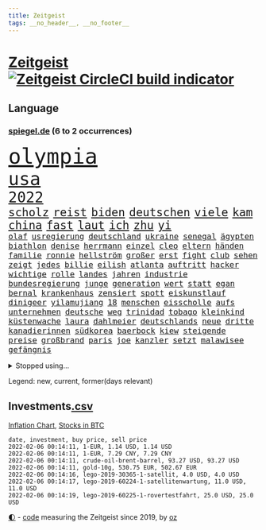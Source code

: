 ```yaml
---
title: Zeitgeist
tags: __no_header__, __no_footer__
---
```


# [Zeitgeist](https://oliz.io/zeitgeist/) [![Zeitgeist CircleCI build indicator](https://circleci.com/gh/ooz/zeitgeist.svg?style=shield)](https://circleci.com/gh/ooz/zeitgeist)

## Language

<h3><a href="https://www.spiegel.de" target="_blank">spiegel.de</a> (6 to 2 occurrences)</h3>
<p style="font-family:monospace">
<span style="font-size:32pt"><a href="news_links.html#olympia" class="current">olympia</a></span>
<br>
<span style="font-size:27pt"><a href="news_links.html#usa" class="current">usa</a></span>
<br>
<span style="font-size:22pt"><a href="news_links.html#2022" class="current">2022</a></span>
<br>
<span style="font-size:17pt"><a href="news_links.html#scholz" class="current">scholz</a></span>
<span style="font-size:17pt"><a href="news_links.html#reist" class="current">reist</a></span>
<span style="font-size:17pt"><a href="news_links.html#biden" class="current">biden</a></span>
<span style="font-size:17pt"><a href="news_links.html#deutschen" class="current">deutschen</a></span>
<span style="font-size:17pt"><a href="news_links.html#viele" class="current">viele</a></span>
<span style="font-size:17pt"><a href="news_links.html#kam" class="current">kam</a></span>
<span style="font-size:17pt"><a href="news_links.html#china" class="current">china</a></span>
<span style="font-size:17pt"><a href="news_links.html#fast" class="current">fast</a></span>
<span style="font-size:17pt"><a href="news_links.html#laut" class="current">laut</a></span>
<span style="font-size:17pt"><a href="news_links.html#ich" class="current">ich</a></span>
<span style="font-size:17pt"><a href="news_links.html#zhu" class="new">zhu</a></span>
<span style="font-size:17pt"><a href="news_links.html#yi" class="new">yi</a></span>
<br>
<span style="font-size:12pt"><a href="news_links.html#olaf" class="current">olaf</a></span>
<span style="font-size:12pt"><a href="news_links.html#usregierung" class="current">usregierung</a></span>
<span style="font-size:12pt"><a href="news_links.html#deutschland" class="current">deutschland</a></span>
<span style="font-size:12pt"><a href="news_links.html#ukraine" class="current">ukraine</a></span>
<span style="font-size:12pt"><a href="news_links.html#senegal" class="current">senegal</a></span>
<span style="font-size:12pt"><a href="news_links.html#ägypten" class="current">ägypten</a></span>
<span style="font-size:12pt"><a href="news_links.html#biathlon" class="current">biathlon</a></span>
<span style="font-size:12pt"><a href="news_links.html#denise" class="current">denise</a></span>
<span style="font-size:12pt"><a href="news_links.html#herrmann" class="current">herrmann</a></span>
<span style="font-size:12pt"><a href="news_links.html#einzel" class="current">einzel</a></span>
<span style="font-size:12pt"><a href="news_links.html#cleo" class="current">cleo</a></span>
<span style="font-size:12pt"><a href="news_links.html#eltern" class="current">eltern</a></span>
<span style="font-size:12pt"><a href="news_links.html#händen" class="current">händen</a></span>
<span style="font-size:12pt"><a href="news_links.html#familie" class="current">familie</a></span>
<span style="font-size:12pt"><a href="news_links.html#ronnie" class="new">ronnie</a></span>
<span style="font-size:12pt"><a href="news_links.html#hellström" class="new">hellström</a></span>
<span style="font-size:12pt"><a href="news_links.html#großer" class="current">großer</a></span>
<span style="font-size:12pt"><a href="news_links.html#erst" class="current">erst</a></span>
<span style="font-size:12pt"><a href="news_links.html#fight" class="new">fight</a></span>
<span style="font-size:12pt"><a href="news_links.html#club" class="new">club</a></span>
<span style="font-size:12pt"><a href="news_links.html#sehen" class="current">sehen</a></span>
<span style="font-size:12pt"><a href="news_links.html#zeigt" class="current">zeigt</a></span>
<span style="font-size:12pt"><a href="news_links.html#jedes" class="current">jedes</a></span>
<span style="font-size:12pt"><a href="news_links.html#billie" class="current">billie</a></span>
<span style="font-size:12pt"><a href="news_links.html#eilish" class="current">eilish</a></span>
<span style="font-size:12pt"><a href="news_links.html#atlanta" class="current">atlanta</a></span>
<span style="font-size:12pt"><a href="news_links.html#auftritt" class="current">auftritt</a></span>
<span style="font-size:12pt"><a href="news_links.html#hacker" class="current">hacker</a></span>
<span style="font-size:12pt"><a href="news_links.html#wichtige" class="current">wichtige</a></span>
<span style="font-size:12pt"><a href="news_links.html#rolle" class="current">rolle</a></span>
<span style="font-size:12pt"><a href="news_links.html#landes" class="current">landes</a></span>
<span style="font-size:12pt"><a href="news_links.html#jahren" class="current">jahren</a></span>
<span style="font-size:12pt"><a href="news_links.html#industrie" class="current">industrie</a></span>
<span style="font-size:12pt"><a href="news_links.html#bundesregierung" class="current">bundesregierung</a></span>
<span style="font-size:12pt"><a href="news_links.html#junge" class="current">junge</a></span>
<span style="font-size:12pt"><a href="news_links.html#generation" class="current">generation</a></span>
<span style="font-size:12pt"><a href="news_links.html#wert" class="current">wert</a></span>
<span style="font-size:12pt"><a href="news_links.html#statt" class="current">statt</a></span>
<span style="font-size:12pt"><a href="news_links.html#egan" class="current">egan</a></span>
<span style="font-size:12pt"><a href="news_links.html#bernal" class="current">bernal</a></span>
<span style="font-size:12pt"><a href="news_links.html#krankenhaus" class="current">krankenhaus</a></span>
<span style="font-size:12pt"><a href="news_links.html#zensiert" class="current">zensiert</a></span>
<span style="font-size:12pt"><a href="news_links.html#spott" class="current">spott</a></span>
<span style="font-size:12pt"><a href="news_links.html#eiskunstlauf" class="new">eiskunstlauf</a></span>
<span style="font-size:12pt"><a href="news_links.html#dinigeer" class="new">dinigeer</a></span>
<span style="font-size:12pt"><a href="news_links.html#yilamujiang" class="new">yilamujiang</a></span>
<span style="font-size:12pt"><a href="news_links.html#18" class="current">18</a></span>
<span style="font-size:12pt"><a href="news_links.html#menschen" class="current">menschen</a></span>
<span style="font-size:12pt"><a href="news_links.html#eisscholle" class="new">eisscholle</a></span>
<span style="font-size:12pt"><a href="news_links.html#aufs" class="current">aufs</a></span>
<span style="font-size:12pt"><a href="news_links.html#unternehmen" class="current">unternehmen</a></span>
<span style="font-size:12pt"><a href="news_links.html#deutsche" class="current">deutsche</a></span>
<span style="font-size:12pt"><a href="news_links.html#weg" class="current">weg</a></span>
<span style="font-size:12pt"><a href="news_links.html#trinidad" class="new">trinidad</a></span>
<span style="font-size:12pt"><a href="news_links.html#tobago" class="new">tobago</a></span>
<span style="font-size:12pt"><a href="news_links.html#kleinkind" class="current">kleinkind</a></span>
<span style="font-size:12pt"><a href="news_links.html#küstenwache" class="current">küstenwache</a></span>
<span style="font-size:12pt"><a href="news_links.html#laura" class="current">laura</a></span>
<span style="font-size:12pt"><a href="news_links.html#dahlmeier" class="new">dahlmeier</a></span>
<span style="font-size:12pt"><a href="news_links.html#deutschlands" class="current">deutschlands</a></span>
<span style="font-size:12pt"><a href="news_links.html#neue" class="current">neue</a></span>
<span style="font-size:12pt"><a href="news_links.html#dritte" class="current">dritte</a></span>
<span style="font-size:12pt"><a href="news_links.html#kanadierinnen" class="new">kanadierinnen</a></span>
<span style="font-size:12pt"><a href="news_links.html#südkorea" class="current">südkorea</a></span>
<span style="font-size:12pt"><a href="news_links.html#baerbock" class="current">baerbock</a></span>
<span style="font-size:12pt"><a href="news_links.html#kiew" class="current">kiew</a></span>
<span style="font-size:12pt"><a href="news_links.html#steigende" class="current">steigende</a></span>
<span style="font-size:12pt"><a href="news_links.html#preise" class="current">preise</a></span>
<span style="font-size:12pt"><a href="news_links.html#großbrand" class="current">großbrand</a></span>
<span style="font-size:12pt"><a href="news_links.html#paris" class="current">paris</a></span>
<span style="font-size:12pt"><a href="news_links.html#joe" class="current">joe</a></span>
<span style="font-size:12pt"><a href="news_links.html#kanzler" class="current">kanzler</a></span>
<span style="font-size:12pt"><a href="news_links.html#setzt" class="current">setzt</a></span>
<span style="font-size:12pt"><a href="news_links.html#malawisee" class="new">malawisee</a></span>
<span style="font-size:12pt"><a href="news_links.html#gefängnis" class="current">gefängnis</a></span>
</p>
<details>
<summary>Stopped using...</summary>
<p class="former" style="font-size:12pt">
müssten(474) bar(473) becker(473) diskussion(473) entdeckte(473) haseloff(473) lebenslanger(473) main(473) aufgefordert(472) emma(472) kritiker(472) privaten(472) reiche(472) schlimmer(472) terroristen(472) badenwürttembergs(471) einzelne(471) hollywood(471) liege(471) morgen(471) paare(471) werk(471) froh(470) medizin(470) mordfall(470) streiks(470) zahlt(470) analyse(469) angeklagter(469) anscheinend(469) bildungsministerin(469) bitte(469) brachte(469) depressionen(469) dominiert(469) pariser(469) reformen(469) riss(469) teheran(469) aktien(468) beschluss(468) coronainfektionen(468) dach(468) ehre(468) erscheinen(468) gewissen(468) greta(468) kapitän(468) kolumne(468) la(468) schaltet(468) stärken(468) thunberg(468) belasten(467) beweisen(467) fließt(467) flüchtlinge(467) gewaltig(467) negativ(467) spdpolitikerin(467) umso(467) zeremonie(467) überrascht(467) arsenal(466) attentat(466) aufeinander(466) benzin(466) beteiligten(466) jahrzehnte(466) kanzleramt(466) konflikte(466) lukaschenko(466) messer(466) phase(466) quote(466) senken(466) unterschiedlich(466) wein(466) amerika(465) anschläge(465) bull(465) erfahrung(465) grünheide(465) moderator(465) niederlagen(465) normal(465) red(465) trauer(465) zusammenarbeit(465) zwillinge(465) 150(464) angesteckt(464) april(464) csuchef(464) endgültig(464) geschlagen(464) jobs(464) lionel(464) messi(464) natur(464) philippinen(464) rand(464) steuer(464) tweet(464) verbreitung(464) vorstand(464) vorübergehend(464) 99(463) beginnen(463) debatten(463) ermöglicht(463) ertragen(463) klimaschützer(463) medikament(463) zuversicht(463) 16jährige(462) 33(462) bestellt(462) forderte(462) gewaltsam(462) hände(462) kostenlose(462) lastwagen(462) rettungsschiff(462) aufnahme(461) bielefeld(461) irans(461) kindesmissbrauch(461) locken(461) mannes(461) politikerinnen(461) spielraum(461) sprang(461) standen(461) umsatz(461) update(461) vergangene(461) verriet(461) 50000(460) befand(460) dietmar(460) umdenken(460) verwirrung(460) august(459) bittere(459) freude(459) gemeinsamen(459) qualifikation(459) wütend(459) yorks(459) angeklagten(458) herrschen(458) reagierten(458) taiwan(458) verzichtet(458) volle(458) dementiert(457) franziskus(457) geheimnis(457) massenhaft(457) merkels(457) ministerpräsidentin(457) perfekte(457) wälder(457) attila(456) aufklären(456) einsetzen(456) hildmann(456) klimapolitik(456) psychische(456) razzien(456) souverän(456) verfehlt(456) verzweiflung(456) automobilgeschichte(455) begeisterten(455) eklat(455) kinos(455) leichtathletik(455) meint(455) schlicht(455) vermeintlichen(455) verschwanden(455) verzögern(455) zahlte(455) zugelassen(455) ausreichend(454) coach(454) demokratische(454) durchsuchungen(454) genehmigung(454) mitternacht(454) aufstellen(453) überlassen(453) gedanken(452) meist(452) patient(452) 28(451) erschienen(451) gestritten(451) methoden(451) virologen(451) wien(451) 1000(450) monats(450) seltsame(450) skeptisch(450) milliardenhöhe(449) ereignisse(448) erschießt(448) mancher(448) präsenzunterricht(448) anzeichen(447) einiger(447) general(447) parallelen(447) pfund(447) sehnsucht(447) sendung(447) enge(446) kontaktbeschränkungen(446) nachts(446) ute(446) einnahmen(445) empfiehlt(445) fehlten(445) kostenlos(445) verfassung(445) verzeichnet(445) strenger(444) abkehr(442) bob(442) enttäuschung(442) gouverneur(442) konferenz(442) liefen(442) empfehlung(441) hängen(441) terrorismus(441) überschritten(441) vermeintlich(440) ältere(440) engpässe(439) sydney(439) überfahren(439) fußballwm(438) läden(437) kapitel(435) verständnis(435) afghanische(434) papier(434) stimmten(434) unterm(433) vorgeführt(433) abstieg(432) anlegen(432) bartsch(432) gefühl(432) lebensgefährlich(431) versorgung(431) fertig(430) abhängig(429) praxis(429) vermissten(429) verschafft(429) schritten(427) flüchtete(426) athletinnen(425) gesundheitliche(425) günther(425) tuchel(425) missachtung(424) claus(423) missbrauchskomplex(421) ferien(419) service(419) gebieten(416) sicherheitsvorkehrungen(416) coronaimpfungen(415) härtere(415) sprit(414) renommierten(412) superwahljahr(412) gala(409) klarheit(409) lieferengpässe(409) mängel(406) fotografieren(405) ärgern(405) 85(400) aktionen(400) gelangt(399) interviews(398) regimes(397) befunden(395) behindert(393) seniorin(386) einsatzkräften(381) mangelnde(379) trocken(378) dürre(375) kuba(375) stationiert(374) technische(366) übers(366) cent(364) juristische(360) niederländer(360) luxemburg(359) trinken(348) taucher(346) homeschooling(344) gemüse(342) benannt(337) j(329) indiens(327) rausch(323) krimi(316) rum(311) begleitete(310) ärmsten(309) konservative(306) angefeindet(305) gregor(305) besetzen(295) erlaubnis(291) zypern(291) 22jähriger(289) angebote(289) witwe(289) blut(286) greenpeace(284) scharfen(284) reisenden(283) mitverantwortlich(279) fasst(275) willkommen(272) zwischenfall(271) zufriedener(270) lebensgefährliche(269) millionensumme(261) reichtum(257) übergriff(250) vorreiter(248) 25jährige(247) rebellen(247) zurückzukehren(246) ausgewählt(245) birgt(245) beworfen(244) historikerin(243) schwerste(243) waldbrände(241) 38(240) bond(240) eingeholt(237) romane(236) ängste(236) autofahrern(235) eingestürzt(235) fossile(234) ständigen(233) ungeimpft(232) gesprungen(231) impfquote(229) radikalislamischen(229) tank(229) kohlekraftwerke(227) todesdrohungen(227) bitteren(225) jahresende(225) fünfjähriger(224) spitzen(224) minsk(223) darstellung(222) zusammenarbeiten(221) flohen(220) hakt(220) welterfolg(220) entstand(218) tribüne(217) formiert(216) ifoumfrage(216) stundenlang(216) biss(215) erlebnisse(215) konzepte(215) belgischen(214) regenfälle(214) temperatur(214) echt(213) jemals(213) asylanträge(212) truppe(212) rohstoffe(211) terroranschlag(210) leichten(209) ausschnitte(208) lloyd(208) schäumt(208) hollywoodstar(207) volk(207) 28jähriger(205) journal(205) kroatien(205) potenzielle(204) aufgeflogen(203) spezialeinheit(203) andauernde(199) notwendig(199) furcht(198) fazit(197) verheerende(196) eröffnen(195) vollkommen(195) leroy(194) sané(194) stilkritik(192) cup(190) enttäuschte(190) 2007(189) 1300(188) werkstatt(187) lukaku(186) romelu(186) bedankt(185) präsentierte(185) gewartet(184) beides(183) grenzkontrollen(182) wanderer(181) aufruhr(180) ermordung(179) fühlte(179) landsleute(179) flut(178) funktionär(178) nbastar(178) zähne(178) buchen(177) errichtet(177) zehnte(177) bedient(176) colorado(175) 14jähriger(174) berufe(174) hochwasser(174) luke(174) verstorben(174) 210(172) dinner(172) ostseepipeline(172) perfekten(172) weltranglistenerste(172) timing(171) wdr(170) henry(169) supermärkte(168) ministerpräsidentenkonferenz(164) lukrative(163) cduchefs(162) entthront(162) analysten(161) nachhaltiger(161) atomwaffen(160) impfstatus(160) nachträglich(160) nazizeit(160) nbaprofi(158) unterdrückung(158) akzeptiert(157) alaska(157) romy(157) wiedereröffnet(157) bedrohen(156) bezogen(156) highlights(156) achtzigerjahren(155) entlastung(155) gegensteuern(155) verkehrsministerium(155) 400000(153) abflug(153) befürchtete(153) exil(152) uniform(151) zwielicht(151) aufkommen(150) demonstrierten(150) kommandeur(149) roland(149) ankommen(148) demonstrierende(148) ausgeflogen(147) chappatte(147) experimente(145) guinea(145) funktionierte(144) konten(144) krankenwagen(144) gewohnt(143) inneren(143) mobbing(143) z(143) prallte(142) verletzten(142) kult(140) leib(140) ligaspiel(140) trauerbegleiterin(140) erbeuteten(139) seelische(139) flüchtende(138) garmischpartenkirchen(138) zwölfjähriger(138) entfliehen(137) verordnung(137) besessen(136) düpiert(136) bedanken(135) bremse(135) klopp(135) music(135) teuerste(135) fühlten(134) gangs(132) großartig(132) starstürmer(132) vizepräsident(132) weihnachtsgeschäft(132) predigt(131) wright(131) anschlags(130) ausgeschöpft(130) bunte(130) ließe(130) manfred(130) vorgeladen(130) bußgelder(129) operationen(129) manuela(128) standard(128) herrschten(127) radikalisierung(127) a3(126) beeinträchtigen(126) diplomatischen(126) gysi(126) staatspräsident(126) statistische(126) boosterimpfungen(125) mittelfristig(125) satt(125) breuer(124) geständnis(124) jonas(124) lka(124) nackt(124) unterziehen(124) virginia(124) oper(123) sportwagen(123) 97(122) erreichte(121) gangster(121) grenzregion(121) innovationen(120) angeführt(119) bildungssystem(119) beschrieb(118) langsamer(118) müde(118) vollstreckt(118) brooklyn(117) direktor(117) enteignungen(117) ifo(117) millionencoup(117) schwesig(117) spiegelkorrespondent(117) überreicht(116) hoeneß(115) abgaben(114) grafiken(114) hauptrolle(114) millionenhöhe(114) prosieben(114) umstände(114) ableger(113) anheben(113) euländern(113) reh(113) türeci(113) özlem(113) evergrande(112) feministin(112) innensenator(112) riefen(111) straft(111) epstein(110) nrwregierungschef(110) 16jähriger(109) angezündet(109) außergewöhnlichen(109) protestierten(109) umweltaktivisten(109) 2050(108) erdgas(108) krankenhauseinweisungen(108) lava(108) südkoreas(108) verirrt(108) großbank(107) strategien(107) erfolgen(106) gier(106) pence(106) türsteher(106) korruptionsverdacht(105) deutschlandweit(104) klischees(104) weltraum(104) wohnraum(104) schweinfurt(103) tournee(103) vornamen(103) ampelregierung(102) älteste(102) beliebtesten(101) berufen(100) natalie(100) solidarisch(100) traurigkeit(100) umsonst(100) versorgungskrise(100) kleber(99) begriffe(98) engpässen(98) fernseher(98) irving(98) kyrie(98) lissabon(98) videotest(98) mockridge(96) rucksack(96) deutsch(95) schlechtem(95) hyperschallrakete(94) milan(94) neugeborenes(94) webb(94) rekonstruiert(93) brennenden(91) sozialdemokrat(91) stau(91) ambitioniert(90) kaltem(90) langfristige(90) maserati(90) schulunterricht(90) suggeriert(90) unschuld(90) kultusministerinnen(89) maryland(89) staates(89) stereotype(89) unbrauchbar(89) ruhig(88) tschüss(88) 41(87) exuspräsident(87) geldvermögen(87) gesamtsieg(87) maxplanckinstitut(87) registrierten(87) wahldebakel(87) ware(87) dan(86) leck(86) special(86) verblüffend(86) wahnsinns(86) weitgehende(86) kulturen(85) nets(85) polizistinnen(85) rosa(85) wilder(85) zinssatz(84) gaspreisen(83) hals(83) akzeptanz(82) anschauen(82) belohnung(82) masked(82) opel(82) verwundert(82) wetteraufzeichnungen(82) coronaexperten(81) dame(81) erkannte(81) kroatischen(81) rentenversicherung(81) shitstorm(81) wehrbeauftragte(81) lockt(80) preisverleihung(80) ultrarechten(80) atomenergie(79) ausgewählten(79) extremismus(79) footballcoach(79) niedrige(79) playstation(79) schlimme(79) sonys(79) trends(79) verkneifen(79) zentral(79) cdupolitikerin(78) cruz(78) fahrlässige(78) gezielten(78) prien(78) reichten(78) soziologe(78) tödliches(78) ampelpartner(77) nbasaison(77) penny(77) produzenten(77) profifußballer(77) revolutionären(77) festspiele(76) grundsicherung(76) klimafreundlich(76) police(76) präzise(76) tvreportage(76) überquerte(76) überrollt(76) abfälle(75) grundsätzliche(75) iranischer(75) aufdeckte(74) geringverdiener(74) hirsch(74) komplikationen(74) machtmissbrauch(74) riesling(74) chicago(73) lira(73) raketenstart(73) traditionell(73) 41jähriger(72) bärbel(72) empfohlen(72) facebookinvestor(72) motors(72) rookie(72) basketballliga(71) eröffnete(71) farblich(71) iserlohn(71) mitreden(71) schränken(71) simple(71) tornados(71) austin(70) durcheinandergewirbelt(70) euland(70) eusonderbeauftragte(70) fotografin(70) hochformat(70) nervös(70) uneindeutig(70) wille(70) euländer(69) prodemokratischen(69) 1931(68) autonome(68) geschaut(68) notrufs(68) schwerverletzter(68) technologien(68) westlicher(68) ärzteverband(68) netflixserie(67) thorsten(67) zwölfjährige(67) dankbarkeit(66) klimazielen(66) mitschnitt(66) mülltonnen(66) sudans(66) 27jähriger(65) galápagosinseln(65) hochschulgesetz(65) stadtrand(65) starquarterback(65) stereotyp(65) sympathisanten(65) umweltschutzorganisation(65) verwahrloste(65) breitbandausbau(64) fußballern(64) ines(64) ndr(64) paraguay(64) sabine(64) soziales(64) unterlassen(64) agieren(63) ernannte(63) etlicher(63) geschwindigkeit(63) ketten(63) verschlechternden(63) begrüßte(62) innenstädten(62) kasernen(62) marburger(62) marode(62) puls(62) schmerzensgeld(62) schärfere(62) vatikan(62) bescheid(61) spiegelredakteure(61) feuerte(60) offenes(60) phasen(60) vegankoch(60) 1968(59) anhält(59) geldregen(59) gesundheitssektor(59) prostitution(59) technischer(59) trip(59) überlebender(59) 60jährigen(58) aufstellte(58) dartswm(58) einkaufen(58) geister(58) nächstem(58) scheiden(58) topspieler(58) böller(57) ganzes(57) gewaltsamem(57) museen(57) windeln(57) xavi(57) şahin(57) 2gplusregel(56) angespannten(56) bevorzugen(56) feuerwerk(56) generalstaatsanwaltschaft(56) harsch(56) sap(56) veganen(56) interaktiven(55) khan(55) schifffahrt(55) spiegelgespräch(55) stadtderby(55) usautomarkt(55) abstürzte(54) danken(54) hinein(54) zustande(54) bunten(53) fehlenden(53) frederiksen(53) rückhalt(53) südafrikas(53) akw(52) aufgespürt(52) feiertage(52) künstliches(52) minderjähriger(52) verspätung(52) atomkraftwerke(51) beschlüsse(51) energiekonzern(51) coronarunde(50) flüchtenden(50) taucht(50) vietnamesischer(50) watson(50) belarus/polen(49) schikaniert(49) bearbeiten(48) elmar(48) solch(48) verbraucherzentralen(48) vorstandschef(48) aserbaidschan(47) bergkarabach(47) mache(47) nbc(47) notizen(47) stillen(47) zielen(47) böllerverbot(46) geboostert(46) geisenberger(46) kursiert(46) plattencover(46) vollsperrung(46) enormen(45) joop(45) linksfraktionschef(45) radcliffe(45) redakteurinnen(45) turniers(45) artenschutz(44) basketballsuperstar(44) blinding(44) einstufen(44) exwerdertrainer(44) lights(44) memorial(44) modernisieren(44) nouwen(44) steuerdumping(44) weeknd(44) ausgeraubt(43) geteilt(43) tatwaffe(43) werkstätten(43) behält(42) dinosaurier(42) fehlgeburt(42) götter(42) krokodil(42) kubaner(42) manila(42) mercedesbenz(42) würdigte(42) bulls(41) chatnachrichten(41) gerwyn(41) kapitalismus(41) unveröffentlichte(41) überrannt(41) chefredaktion(40) jordanien(40) landkreise(40) sexhandels(40) wohlauf(40) kultstatus(39) mitarbeitenden(39) profitierten(39) fluglinien(38) glamour(38) glyphosat(38) jahreshauptversammlung(38) todestag(38) verletzung(38) wanken(38) aussetzen(37) büroräume(37) carlsen(37) erfrieren(37) re(37) sagten(37) schwan(37) tipp(37) amüsierte(36) beherzter(36) covid19medikament(36) gereicht(36) schotten(36) umgestaltet(36) umweltfreundlich(36) unterirdischen(36) vietnamesische(36) bönisch(35) faber(35) gottesdienst(35) jauch(35) langläuferinnen(35) mecklenburgvorpommerns(35) nervigen(35) brown(34) ikea(34) krankenpfleger(34) lamb(34) landeten(34) weltcupsieg(34) durchgerechnet(33) fünfter(33) liebesbeziehung(33) rechnungen(33) rätselhafter(33) atomverhandlungen(32) ebay(32) haften(32) kleinanzeigen(32) problemlos(32) profisportler(32) schwierigsten(32) tower(32) uğur(32) verdienste(32) begünstigen(31) bewacht(31) bissigen(31) boll(31) fingern(31) heterosexuelle(31) hochansteckenden(31) meisterschaft(31) schnellt(31) zweifler(31) interessierte(30) jahresrückblick(30) klausur(30) untererfassung(30) verwaltungsgebäude(30) boy(29) faktor(29) machtdemonstration(29) rosafarbenen(29) singlecharts(29) unerlaubt(29) vermittelt(29) verurteilen(29) hallendach(28) hochhauses(28) mpk(28) élyséepalast(28) belächelt(27) emotionale(27) kriminalpolizei(27) pennymarkt(27) riad(27) verletzter(27) wackelt(27) amnestie(26) banknoten(26) baumann(26) einschätzen(26) kanzlers(26) lunge(26) oberstdorf(26) rechenschaft(26) schied(26) schläge(26) usdemokratie(26) 68(25) 71(25) containern(25) kräftige(25) bildschirm(24) einsatzbereit(24) kanzlerkür(24) merken(24) mosel(24) muskeln(24) sanitäter(24) schönes(24) zettel(24) anordnung(23) bemerkenswertes(23) herzlich(23) landwirtschaftsminister(23) machtmissbrauchs(23) aida(22) anbietern(22) bürgerrechte(22) coronaprotesten(22) energieversorgern(22) herben(22) kraftwerk(22) milliardenschwere(22) moderierte(22) pandemiefolgen(22) rückenwind(22) straßenkarneval(22) telefonieren(22) winterberg(22) zurückzubekommen(22) bronze(21) conference(21) geschlossene(21) konservativer(21) model(21) toyota(21) angesagt(20) kinderzimmer(20) schreckliches(20) bowl(19) impfregister(19) kräftiges(19) medium(19) militante(19) thüringischen(19) vierschanzentournee(19) erkennt(18) instrument(18) optimal(18) umweltfreundliche(18) weltbekannt(18) agrarminister(17) oberender(17) prozesses(17) socken(17) böllern(16) gelder(16) keechant(16) kollege(16) leonardo(16) sendungen(16) sewell(16) toll(16) xi'an(16) affleck(15) allzu(15) erkrankungen(15) 2977(14) bauwerk(14) keanu(14) kryptogeld(14) schaumwein(14) spektakulärsten(14) weltraumteleskop(14) abgelaufenen(13) alpenland(13) dicaprio(13) farben(13) getreten(13) haderte(13) kehrtwende(13) kreuzfahrten(13) tannenbaum(13) ultimativen(13) überdurchschnittlich(13) 1971(12) absicherung(12) amy(12) bahnradweltmeisterin(12) einspringen(12) küken(12) lanka(12) pieters(12) sri(12) teuersten(12) verneigt(12) überließ(12) beliebter(11) ladung(11) missstände(11) silvesterpartys(11) spinne(11) tiananmenmassakers(11) umwirbt(11) waffenstillstand(11)
</p>
</details>
<p>Legend: <span class="new">new</span>, <span class="current">current</span>, <span class="former">former(days relevant)</span></p>

## Investments[.csv](investments.csv)

[Inflation Chart](https://inflationchart.com),
[Stocks in BTC](https://stonksinbtc.xyz/)

```
date, investment, buy price, sell price
2022-02-06 00:14:11, 1-EUR, 1.14 USD, 1.14 USD
2022-02-06 00:14:11, 1-EUR, 7.29 CNY, 7.29 CNY
2022-02-06 00:14:11, crude-oil-brent-barrel, 93.27 USD, 93.27 USD
2022-02-06 00:14:11, gold-10g, 530.75 EUR, 502.67 EUR
2022-02-06 00:14:16, lego-2019-30365-1-satellit, 4.0 USD, 4.0 USD
2022-02-06 00:14:17, lego-2019-60224-1-satellitenwartung, 11.0 USD, 11.0 USD
2022-02-06 00:14:19, lego-2019-60225-1-rovertestfahrt, 25.0 USD, 25.0 USD
```

<footer>
<a href="javascript:toggleTheme()" class="nav">🌓</a>
- <a href="https://github.com/ooz/zeitgeist">code</a> measuring the Zeitgeist since 2019, by <a href="https://oliz.io">oz</a>
</footer>

